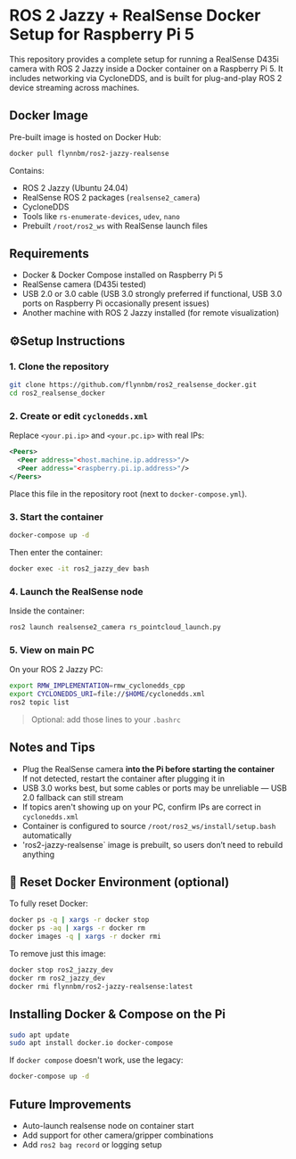 # ROS 2 Jazzy + RealSense Docker Setup for Raspberry Pi 5

This repository provides a complete setup for running a RealSense D435i camera with ROS 2 Jazzy inside a Docker container on a Raspberry Pi 5. It includes networking via CycloneDDS, and is built for plug-and-play ROS 2 device streaming across machines.

## Docker Image

Pre-built image is hosted on Docker Hub:

```bash
docker pull flynnbm/ros2-jazzy-realsense
```

Contains:

- ROS 2 Jazzy (Ubuntu 24.04)
- RealSense ROS 2 packages (`realsense2_camera`)
- CycloneDDS
- Tools like `rs-enumerate-devices`, `udev`, `nano`
- Prebuilt `/root/ros2_ws` with RealSense launch files

## Requirements

- Docker & Docker Compose installed on Raspberry Pi 5
- RealSense camera (D435i tested)
- USB 2.0 or 3.0 cable (USB 3.0 strongly preferred if functional, USB 3.0 ports on Raspberry Pi occasionally present issues)
- Another machine with ROS 2 Jazzy installed (for remote visualization)

## ⚙Setup Instructions

### 1. Clone the repository

```bash
git clone https://github.com/flynnbm/ros2_realsense_docker.git
cd ros2_realsense_docker
```

### 2. Create or edit `cyclonedds.xml`

Replace `<your.pi.ip>` and `<your.pc.ip>` with real IPs:

```xml
<Peers>
  <Peer address="<host.machine.ip.address>"/>
  <Peer address="<raspberry.pi.ip.address>"/>
</Peers>
```

Place this file in the repository root (next to `docker-compose.yml`).

### 3. Start the container

```bash
docker-compose up -d
```

Then enter the container:

```bash
docker exec -it ros2_jazzy_dev bash
```

### 4. Launch the RealSense node

Inside the container:

```bash
ros2 launch realsense2_camera rs_pointcloud_launch.py
```

### 5. View on main PC

On your ROS 2 Jazzy PC:

```bash
export RMW_IMPLEMENTATION=rmw_cyclonedds_cpp
export CYCLONEDDS_URI=file://$HOME/cyclonedds.xml
ros2 topic list
```

> Optional: add those lines to your `.bashrc`

## Notes and Tips

- Plug the RealSense camera **into the Pi before starting the container**  
  If not detected, restart the container after plugging it in
- USB 3.0 works best, but some cables or ports may be unreliable — USB 2.0 fallback can still stream
- If topics aren't showing up on your PC, confirm IPs are correct in `cyclonedds.xml`
- Container is configured to source `/root/ros2_ws/install/setup.bash` automatically
- 'ros2-jazzy-realsense` image is prebuilt, so users don’t need to rebuild anything

## 🧪 Reset Docker Environment (optional)

To fully reset Docker:

```bash
docker ps -q | xargs -r docker stop
docker ps -aq | xargs -r docker rm
docker images -q | xargs -r docker rmi
```

To remove just this image:

```bash
docker stop ros2_jazzy_dev
docker rm ros2_jazzy_dev
docker rmi flynnbm/ros2-jazzy-realsense:latest
```

## Installing Docker & Compose on the Pi

```bash
sudo apt update
sudo apt install docker.io docker-compose
```

If `docker compose` doesn't work, use the legacy:

```bash
docker-compose up -d
```

## Future Improvements

- Auto-launch realsense node on container start
- Add support for other camera/gripper combinations
- Add `ros2 bag record` or logging setup
